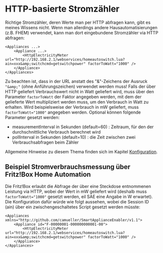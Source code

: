 # HTTP-basierte Stromzähler

Richtige Stromzähler, deren Werte man per HTTP abfragen kann, gibt es meines Wissens nicht. Wenn man allerdings andere Hausautomatisierungen (z.B. FHEM) verwendet, kann man dort eingebundene Stromzähler via HTTP abfragen:
```
<Appliances ...>
    <Appliance ...>
        <HttpElectricityMeter url="http://192.168.2.1/webservices/homeautoswitch.lua?ain=xxx&amp;switchcmd=getswitchpower" factorToWatt="1000" />
    </Appliance>
</Appliances>
```
Zu beachten ist, dass in der URL anstatt des "&"-Zeichens der Ausruck ```"&amp;"``` (ohne Anführungszeichen) verwendet werden muss!
Falls der über HTTP geliefert Verbrauchswert nicht in Watt geliefert wird, muss über den Parameter ```factorToWatt``` der Faktor angegeben werden, mit dem der gelieferte Wert multipliziert werden muss, um den Verbrauch in Watt zu erhalten. Wird beispielsweise der Verbrauch in mW geliefert, muss ```factorToWatt="1000"``` angegeben werden.
Optional können folgende Parameter gesetzt werden:
- measurementInterval in Sekunden (default=60) : Zeitraum, für den der durchschnittliche Verbrauch berechnet wird
- pollInterval in Sekunden (default=10) : die Zeit zwischen zwei Verbrauchsabfragen beim Zähler

Allgemeine Hinweise zu diesem Thema finden sich im Kapitel [Konfiguration](Configuration_DE.md).

## Beispiel Stromverbrauchsmessung über Fritz!Box Home Automation
Die Fritz!Box erlaubt die Abfrage der über eine Steckdose entnommenen Leistung via HTTP, wobei der Wert in mW geliefert wird (deshalb muss ```factorToWatt="1000"``` gesetzt werden, eil SAE eine Angabe in W erwartet).
Die Konfiguration dafür würde wie folgt aussehen, wobei die Session ID (ain) über ein zwischengeschaltetes Script gesetzt werden müsste:
```
<Appliances xmlns="http://github.com/camueller/SmartApplianceEnabler/v1.1">
    <Appliance id="F-00000001-000000000001-00">
        <HttpElectricityMeter url="http://192.168.2.1/webservices/homeautoswitch.lua?ain=xxx&amp;switchcmd=getswitchpower" factorToWatt="1000" />
    </Appliance>
</Appliances>
```

